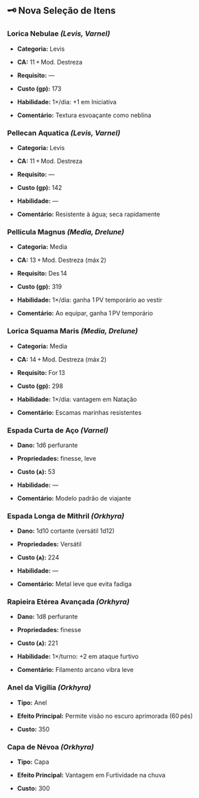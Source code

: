 ## 🗝️ Nova Seleção de Itens

### Lorica Nebulae _(Levis, Varnel)_

- **Categoria:** Levis
    
- **CA:** 11 + Mod. Destreza
    
- **Requisito:** —
    
- **Custo (gp):** 173
    
- **Habilidade:** 1×/dia: +1 em Iniciativa
    
- **Comentário:** Textura esvoaçante como neblina
    

### Pellecan Aquatica _(Levis, Varnel)_

- **Categoria:** Levis
    
- **CA:** 11 + Mod. Destreza
    
- **Requisito:** —
    
- **Custo (gp):** 142
    
- **Habilidade:** —
    
- **Comentário:** Resistente à água; seca rapidamente
    

### Pellicula Magnus _(Media, Drelune)_

- **Categoria:** Media
    
- **CA:** 13 + Mod. Destreza (máx 2)
    
- **Requisito:** Des 14
    
- **Custo (gp):** 319
    
- **Habilidade:** 1×/dia: ganha 1 PV temporário ao vestir
    
- **Comentário:** Ao equipar, ganha 1 PV temporário
    

### Lorica Squama Maris _(Media, Drelune)_

- **Categoria:** Media
    
- **CA:** 14 + Mod. Destreza (máx 2)
    
- **Requisito:** For 13
    
- **Custo (gp):** 298
    
- **Habilidade:** 1×/dia: vantagem em Natação
    
- **Comentário:** Escamas marinhas resistentes
    

### Espada Curta de Aço _(Varnel)_

- **Dano:** 1d6 perfurante
    
- **Propriedades:** finesse, leve
    
- **Custo (ᴀ):** 53
    
- **Habilidade:** —
    
- **Comentário:** Modelo padrão de viajante
    

### Espada Longa de Mithril _(Orkhyra)_

- **Dano:** 1d10 cortante (versátil 1d12)
    
- **Propriedades:** Versátil
    
- **Custo (ᴀ):** 224
    
- **Habilidade:** —
    
- **Comentário:** Metal leve que evita fadiga
    

### Rapieira Etérea Avançada _(Orkhyra)_

- **Dano:** 1d8 perfurante
    
- **Propriedades:** finesse
    
- **Custo (ᴀ):** 221
    
- **Habilidade:** 1×/turno: +2 em ataque furtivo
    
- **Comentário:** Filamento arcano vibra leve
    

### Anel da Vigília _(Orkhyra)_

- **Tipo:** Anel
    
- **Efeito Principal:** Permite visão no escuro aprimorada (60 pés)
    
- **Custo:** 350
	

### Capa de Névoa _(Orkhyra)_

- **Tipo:** Capa
    
- **Efeito Principal:** Vantagem em Furtividade na chuva
	
- **Custo:** 300